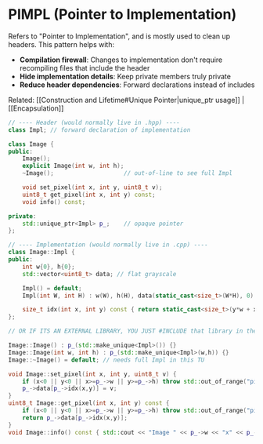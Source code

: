 # PIMPL (Pointer to Implementation)

Refers to "Pointer to Implementation", and is mostly used to clean up headers. This pattern helps with:
- **Compilation firewall**: Changes to implementation don't require recompiling files that include the header
- **Hide implementation details**: Keep private members truly private
- **Reduce header dependencies**: Forward declarations instead of includes

Related: [[Construction and Lifetime#Unique Pointer|unique_ptr usage]] | [[Encapsulation]]

```c++
// ---- Header (would normally live in .hpp) ----
class Impl; // forward declaration of implementation

class Image {
public:
    Image();
    explicit Image(int w, int h);
    ~Image();                    // out-of-line to see full Impl

    void set_pixel(int x, int y, uint8_t v);
    uint8_t get_pixel(int x, int y) const;
    void info() const;

private:
    std::unique_ptr<Impl> p_;    // opaque pointer
};

// ---- Implementation (would normally live in .cpp) ----
class Image::Impl {
public:
    int w{0}, h{0};
    std::vector<uint8_t> data; // flat grayscale

    Impl() = default;
    Impl(int W, int H) : w(W), h(H), data(static_cast<size_t>(W*H), 0) {}

    size_t idx(int x, int y) const { return static_cast<size_t>(y*w + x); }
};

// OR IF ITS AN EXTERNAL LIBRARY, YOU JUST #INCLUDE that library in the .cpp

Image::Image() : p_(std::make_unique<Impl>()) {}
Image::Image(int w, int h) : p_(std::make_unique<Impl>(w,h)) {}
Image::~Image() = default; // needs full Impl in this TU

void Image::set_pixel(int x, int y, uint8_t v) {
    if (x<0 || y<0 || x>=p_->w || y>=p_->h) throw std::out_of_range("pixel");
    p_->data[p_->idx(x,y)] = v;
}
uint8_t Image::get_pixel(int x, int y) const {
    if (x<0 || y<0 || x>=p_->w || y>=p_->h) throw std::out_of_range("pixel");
    return p_->data[p_->idx(x,y)];
}
void Image::info() const { std::cout << "Image " << p_->w << "x" << p_->h << "\n"; }

```